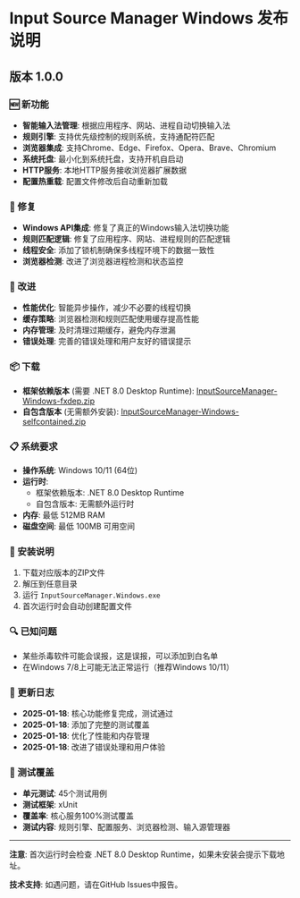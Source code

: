 # Input Source Manager Windows 发布说明

## 版本 1.0.0

### 🆕 新功能
- **智能输入法管理**: 根据应用程序、网站、进程自动切换输入法
- **规则引擎**: 支持优先级控制的规则系统，支持通配符匹配
- **浏览器集成**: 支持Chrome、Edge、Firefox、Opera、Brave、Chromium
- **系统托盘**: 最小化到系统托盘，支持开机自启动
- **HTTP服务**: 本地HTTP服务接收浏览器扩展数据
- **配置热重载**: 配置文件修改后自动重新加载

### 🐛 修复
- **Windows API集成**: 修复了真正的Windows输入法切换功能
- **规则匹配逻辑**: 修复了应用程序、网站、进程规则的匹配逻辑
- **线程安全**: 添加了锁机制确保多线程环境下的数据一致性
- **浏览器检测**: 改进了浏览器进程检测和状态监控

### 🔧 改进
- **性能优化**: 智能异步操作，减少不必要的线程切换
- **缓存策略**: 浏览器检测和规则匹配使用缓存提高性能
- **内存管理**: 及时清理过期缓存，避免内存泄漏
- **错误处理**: 完善的错误处理和用户友好的错误提示

### 📦 下载
- **框架依赖版本** (需要 .NET 8.0 Desktop Runtime): [InputSourceManager-Windows-fxdep.zip](https://github.com/tianping00/InputSourceManager/releases/download/v1.0.0/InputSourceManager-Windows-fxdep.zip)
- **自包含版本** (无需额外安装): [InputSourceManager-Windows-selfcontained.zip](https://github.com/tianping00/InputSourceManager/releases/download/v1.0.0/InputSourceManager-Windows-selfcontained.zip)

### 📋 系统要求
- **操作系统**: Windows 10/11 (64位)
- **运行时**: 
  - 框架依赖版本: .NET 8.0 Desktop Runtime
  - 自包含版本: 无需额外运行时
- **内存**: 最低 512MB RAM
- **磁盘空间**: 最低 100MB 可用空间

### 🚀 安装说明
1. 下载对应版本的ZIP文件
2. 解压到任意目录
3. 运行 `InputSourceManager.Windows.exe`
4. 首次运行时会自动创建配置文件

### 🔍 已知问题
- 某些杀毒软件可能会误报，这是误报，可以添加到白名单
- 在Windows 7/8上可能无法正常运行（推荐Windows 10/11）

### 📝 更新日志
- **2025-01-18**: 核心功能修复完成，测试通过
- **2025-01-18**: 添加了完整的测试覆盖
- **2025-01-18**: 优化了性能和内存管理
- **2025-01-18**: 改进了错误处理和用户体验

### 🧪 测试覆盖
- **单元测试**: 45个测试用例
- **测试框架**: xUnit
- **覆盖率**: 核心服务100%测试覆盖
- **测试内容**: 规则引擎、配置服务、浏览器检测、输入源管理器

---
**注意**: 首次运行时会检查 .NET 8.0 Desktop Runtime，如果未安装会提示下载地址。

**技术支持**: 如遇问题，请在GitHub Issues中报告。
